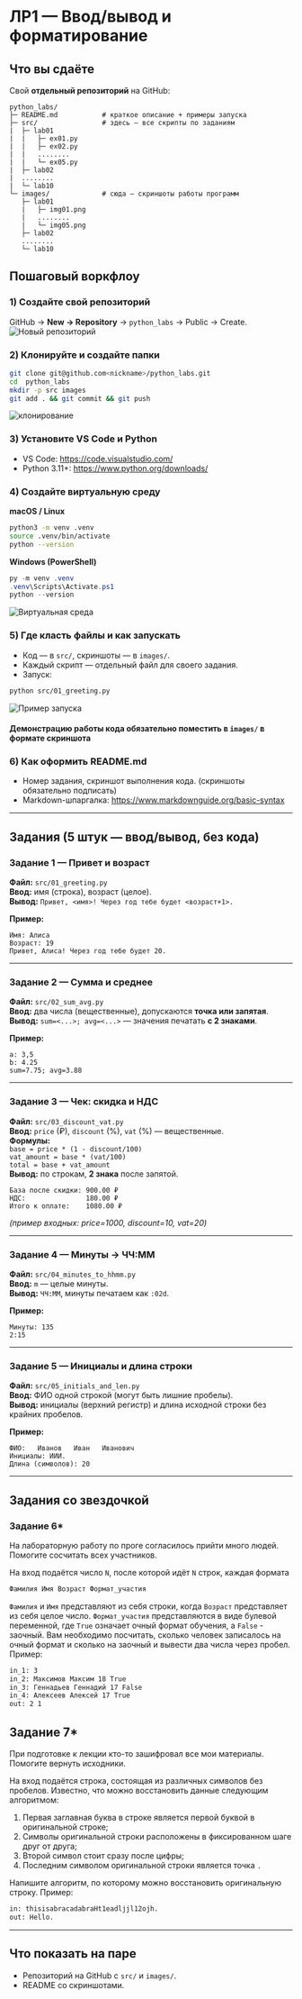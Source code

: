 # ЛР1 — Ввод/вывод и форматирование

## Что вы сдаёте
Свой **отдельный репозиторий** на GitHub:
```
python_labs/
├─ README.md           # краткое описание + примеры запуска
├─ src/                # здесь — все скрипты по заданиям
|  ├─ lab01
|  |   ├─ ex01.py
|  |   ├─ ex02.py
|  |   ........
|  |   └─ ex05.py
|  ├─ lab02
|  ........
|  └─ lab10
└─ images/             # сюда — скриншоты работы программ
   ├─ lab01
   |   ├─ img01.png
   |   ........
   |   └─ img05.png
   ├─ lab02
   ........
   └─ lab10
```
## Пошаговый воркфлоу

### 1) Создайте свой репозиторий
GitHub → **New → Repository** → `python_labs` → Public → Create.
![Новый репозиторий](../../misc/img/lab01/new_repo.png)

### 2) Клонируйте и создайте папки
```bash
git clone git@github.com<nickname>/python_labs.git
cd  python_labs
mkdir -p src images
git add . && git commit && git push
```
![клонирование](../../misc/img/lab01/%20clone_init_commit.png)

### 3) Установите VS Code и Python
- VS Code: https://code.visualstudio.com/
- Python 3.11+: https://www.python.org/downloads/

### 4) Создайте виртуальную среду
**macOS / Linux**
```bash
python3 -m venv .venv
source .venv/bin/activate
python --version
```
**Windows (PowerShell)**
```powershell
py -m venv .venv
.venv\Scripts\Activate.ps1
python --version
```
![Виртуальная среда](../../misc/img/lab01/venv.png)

### 5) Где класть файлы и как запускать
- Код — в `src/`, скриншоты — в `images/`.
- Каждый скрипт — отдельный файл для своего задания.
- Запуск:
```bash
python src/01_greeting.py
```
![Пример запуска](../../misc/img/lab01/run_example.png)
#### **Демонстрацию работы кода обязательно поместить в `images/` в формате скриншота** 

### 6) Как оформить README.md
- Номер задания, скриншот выполнения кода. (скриншоты обязательно подписать) 
- Markdown-шпаргалка: https://www.markdownguide.org/basic-syntax

---

## Задания (5 штук — ввод/вывод, без кода)

### Задание 1 — Привет и возраст
**Файл:** `src/01_greeting.py`  
**Ввод:** имя (строка), возраст (целое).  
**Вывод:** `Привет, <имя>! Через год тебе будет <возраст+1>.`

**Пример:**
```
Имя: Алиса
Возраст: 19
Привет, Алиса! Через год тебе будет 20.
```

---

### Задание 2 — Сумма и среднее
**Файл:** `src/02_sum_avg.py`  
**Ввод:** два числа (вещественные), допускаются **точка или запятая**.  
**Вывод:** `sum=<...>; avg=<...>` — значения печатать **с 2 знаками**.

**Пример:**
```
a: 3,5
b: 4.25
sum=7.75; avg=3.88
```

---

### Задание 3 — Чек: скидка и НДС
**Файл:** `src/03_discount_vat.py`  
**Ввод:** `price` (₽), `discount` (%), `vat` (%) — вещественные.  
**Формулы:**  
`base = price * (1 - discount/100)`  
`vat_amount = base * (vat/100)`  
`total = base + vat_amount`  
**Вывод:** по строкам, **2 знака** после запятой.
```
База после скидки: 900.00 ₽
НДС:               180.00 ₽
Итого к оплате:    1080.00 ₽
```
*(пример входных: price=1000, discount=10, vat=20)*

---

### Задание 4 — Минуты → ЧЧ:ММ
**Файл:** `src/04_minutes_to_hhmm.py`  
**Ввод:** `m` — целые минуты.  
**Вывод:** `ЧЧ:ММ`, минуты печатаем как `:02d`.

**Пример:**
```
Минуты: 135
2:15
```

---

### Задание 5 — Инициалы и длина строки
**Файл:** `src/05_initials_and_len.py`  
**Ввод:** ФИО одной строкой (могут быть лишние пробелы).  
**Вывод:** инициалы (верхний регистр) и длина исходной строки без крайних пробелов.

**Пример:**
```
ФИО:   Иванов   Иван   Иванович  
Инициалы: ИИИ.
Длина (символов): 20
```

---
## Задания со звездочкой

### Задание 6*
На лабораторную работу по проге согласилось прийти много людей. Помогите сосчитать всех участников.

На вход подаётся число `N`, после которой идёт `N` строк, каждая формата
```bash
Фамилия Имя Возраст Формат_участия
```
`Фамилия` и `Имя` представляют из себя строки, когда `Возраст` представляет из себя целое число. `Формат_участия` представляются в виде булевой переменной, где `True` означает очный формат обучения, а `False` - заочный. Вам необходимо посчитать, сколько человек записалось на очный формат и сколько на заочный и вывести два числа через пробел. Пример:
```bash
in_1: 3
in_2: Максимов Максим 18 True
in_3: Геннадьев Геннадий 17 False
in_4: Алексеев Алексей 17 True
out: 2 1
```

## Задание 7*
При подготовке к лекции кто-то зашифровал все мои материалы. Помогите вернуть исходники.

На вход подаётся строка, состоящая из различных символов без пробелов. Известно, что можно восстановить данные следующим алгоритмом:

1. Первая заглавная буква в строке является первой буквой в оригинальной строке;
2. Символы оригинальной строки расположены в фиксированном шаге друг от друга;
3. Второй символ стоит сразу после цифры;
4. Последним символом оригинальной строки является точка `.`

Напишите алгоритм, по которому можно восстановить оригинальную строку. Пример:
```bash
in: thisisabracadabraHt1eadljjl12ojh.
out: Hello.
```

---

## Что показать на паре
- Репозиторий на GitHub с `src/` и `images/`.
- README со скриншотами.
